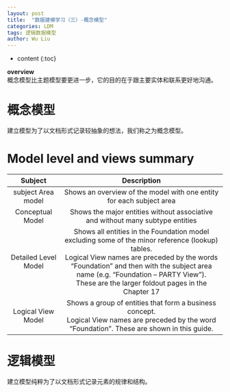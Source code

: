 ```yaml
---
layout: post
title:  "数据建模学习（三）-概念模型"
categories: LDM
tags: 逻辑数据模型
author: Wu Liu
---
```


* content
{:toc}

**overview**<br/>
概念模型比主题模型要更进一步，它的目的在于跟主要实体和联系更好地沟通。




# 概念模型
建立模型为了以文档形式记录较抽象的想法，我们称之为概念模型。<br/>


# Model level and views summary
| Subject | Description |
|:--------:|:----------:|
|subject Area model | Shows an overview of the model with one entity for each subject area|
|Conceptual Model|Shows the major entities without associative and without many subtype entities|
|Detailed Level Model|Shows all entities in the Foundation model excluding some of the minor reference (lookup) tables.<br/>Logical View names are preceded by the words “Foundation” and then with the subject area name (e.g. “Foundation – PARTY View”). <br/>These are the larger foldout pages in the Chapter 17 |
|Logical View Model|Shows a group of entities that form a business concept.<br/> Logical View names are preceded by the word “Foundation”. These are shown in this guide.|





# 逻辑模型
建立模型纯粹为了以文档形式记录元素的规律和结构。


